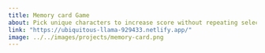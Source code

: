 ```yaml
---
title: Memory card Game
about: Pick unique characters to increase score without repeating selections. Score +1 for new picks, reset to 0 for repeats.
link: "https://ubiquitous-llama-929433.netlify.app/"
image: ../../images/projects/memory-card.png
---
```

